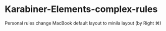 # Karabiner-Elements-complex-rules
Personal rules change MacBook default layout to minila layout (by Right ⌘)
